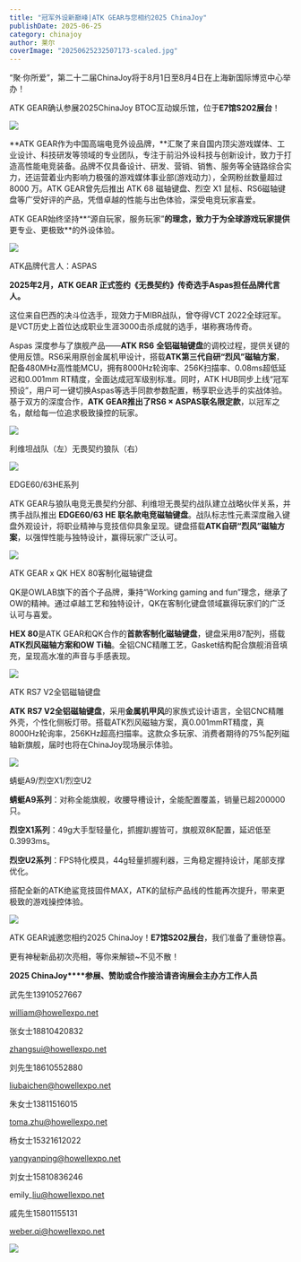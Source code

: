 ```yaml
---
title: "冠军外设新巅峰|ATK GEAR与您相约2025 ChinaJoy"
publishDate: 2025-06-25
category: chinajoy
author: 莱尔
coverImage: "20250625232507173-scaled.jpg"
---
```


“聚·你所爱”，第二十二届ChinaJoy将于8月1日至8月4日在上海新国际博览中心举办！

ATK GEAR确认参展2025ChinaJoy BTOC互动娱乐馆，位于**E7馆S202展台**！

![](https://ec-net-1251389766.cos.ap-shanghai.myqcloud.com/wp-content/uploads/2025/06/20250625232451670.png)

**ATK GEAR作为中国高端电竞外设品牌，**汇聚了来自国内顶尖游戏媒体、工业设计、科技研发等领域的专业团队，专注于前沿外设科技与创新设计，致力于打造高性能电竞装备。品牌不仅具备设计、研发、营销、销售、服务等全链路综合实力，还运营着业内影响力极强的游戏媒体事业部(游戏动力），全网粉丝数量超过 8000 万。ATK GEAR曾先后推出 ATK 68 磁轴键盘、烈空 X1 鼠标、RS6磁轴键盘等广受好评的产品，凭借卓越的性能与出色体验，深受电竞玩家喜爱。

ATK GEAR始终坚持**“源自玩家，服务玩家”**的理念，致力于为全球游戏玩家提供**更专业、更极致**的外设体验。

![](https://ec-net-1251389766.cos.ap-shanghai.myqcloud.com/wp-content/uploads/2025/06/20250625232442633.jpeg)

ATK品牌代言人：ASPAS

**2025年2月，ATK GEAR 正式签约《无畏契约》传奇选手Aspas担任品牌代言人。**

这位来自巴西的决斗位选手，现效力于MIBR战队，曾夺得VCT 2022全球冠军。是VCT历史上首位达成职业生涯3000击杀成就的选手，堪称赛场传奇。

Aspas 深度参与了旗舰产品——**ATK RS6** **全铝磁轴键盘**的调校过程，提供关键的使用反馈。RS6采用原创金属机甲设计，搭载**ATK第三代自研“烈风”磁轴方案**，配备480MHz高性能MCU，拥有8000Hz轮询率、256K扫描率、0.08ms超低延迟和0.001mm RT精度，全面达成冠军级别标准。同时，ATK HUB同步上线“冠军预设”，用户可一键切换Aspas等选手同款参数配置，畅享职业选手的实战体验。基于双方的深度合作，**ATK GEAR推出了RS6 × ASPAS联名限定款**，以冠军之名，献给每一位追求极致操控的玩家。

![](https://ec-net-1251389766.cos.ap-shanghai.myqcloud.com/wp-content/uploads/2025/06/20250625232449318.jpeg)

利维坦战队（左）无畏契约狼队（右）

![](https://ec-net-1251389766.cos.ap-shanghai.myqcloud.com/wp-content/uploads/2025/06/20250625232446560.jpeg)

EDGE60/63HE系列

ATK GEAR与狼队电竞无畏契约分部、利维坦无畏契约战队建立战略伙伴关系，并携手战队推出 **EDGE60/63 HE 联名款电竞磁轴键盘**。战队标志性元素深度融入键盘外观设计，将职业精神与竞技信仰具象呈现。键盘搭载**ATK自研“烈风”磁轴方案**，以强悍性能与独特设计，赢得玩家广泛认可。

![](https://ec-net-1251389766.cos.ap-shanghai.myqcloud.com/wp-content/uploads/2025/06/20250625232443472.jpeg)

ATK GEAR x QK HEX 80客制化磁轴键盘

QK是OWLAB旗下的首个子品牌，秉持“Working gaming and fun”理念，继承了OW的精神。通过卓越工艺和独特设计，QK在客制化键盘领域赢得玩家们的广泛认可与喜爱。

**HEX 80**是ATK GEAR和QK合作的**首款客制化磁轴键盘**，键盘采用87配列，搭载**ATK烈风磁轴方案和OW Ti轴**。全铝CNC精雕工艺，Gasket结构配合旗舰消音填充，呈现高水准的声音与手感表现。

![](https://ec-net-1251389766.cos.ap-shanghai.myqcloud.com/wp-content/uploads/2025/06/20250625232450621.jpeg)

ATK RS7 V2全铝磁轴键盘

**ATK RS7 V2全铝磁轴键盘**，采用**金属机甲风**的家族式设计语言，全铝CNC精雕外壳，个性化侧板灯带。搭载ATK烈风磁轴方案，真0.001mmRT精度，真8000Hz轮询率，256KHz超高扫描率。这款众多玩家、消费者期待的75%配列磁轴新旗舰，届时也将在ChinaJoy现场展示体验。

![](https://ec-net-1251389766.cos.ap-shanghai.myqcloud.com/wp-content/uploads/2025/06/20250625232447269.jpeg)

蜻蜓A9/烈空X1/烈空U2

**蜻蜓A9系列**：对称全能旗舰，收腰导槽设计，全能配置覆盖，销量已超200000只。

**烈空X1系列**：49g大手型轻量化，抓握趴握皆可，旗舰双8K配置，延迟低至0.3993ms。

**烈空U2系列**：FPS特化模具，44g轻量抓握利器，三角稳定握持设计，尾部支撑优化。

搭配全新的ATK绝鲨竞技固件MAX，ATK的鼠标产品线的性能再次提升，带来更极致的游戏操控体验。

![](https://ec-net-1251389766.cos.ap-shanghai.myqcloud.com/wp-content/uploads/2025/06/20250625232445852.jpeg)

ATK GEAR诚邀您相约2025 ChinaJoy！**E7馆S202展台**，我们准备了重磅惊喜。

更有神秘新品初次亮相，等你来解锁~不见不散！

**2025 ChinaJoy****参展、赞助或合作接洽请咨询展会主办方工作人员**

武先生13910527667

william@howellexpo.net  
  

张女士18810420832

zhangsui@howellexpo.net  
  

刘先生18610552880

liubaichen@howellexpo.net  
  

朱女士13811516015

toma.zhu@howellexpo.net  
  

杨女士15321612022

yangyanping@howellexpo.net  
  

刘女士15810836246

emily\_liu@howellexpo.net  
  

戚先生15801155131

[weber.qi@howellexpo.net](mailto:weber.qi@howellexpo.net)

![](https://ec-net-1251389766.cos.ap-shanghai.myqcloud.com/wp-content/uploads/2025/06/20250625232453128.gif)
